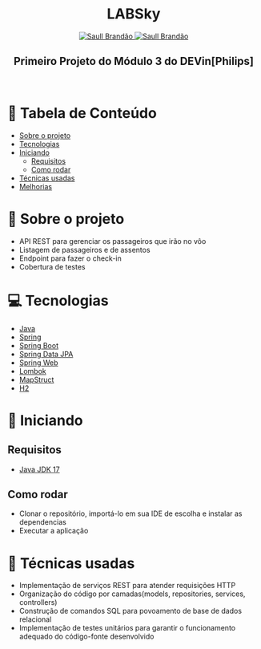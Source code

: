 <h1 align="center">
  LABSky 
</h1>

<div align="center">
  <a href="https://www.twitter.com/saullbrandao/">
    <img alt="Saull Brandão" src="https://img.shields.io/badge/-saullbrandao-1DA1F2?style=flat&logo=Twitter&logoColor=white" />
  </a>
  <a href="https://www.linkedin.com/in/saullbrandao/">
    <img alt="Saull Brandão" src="https://img.shields.io/badge/-saullbrandao-0A66C2?style=flat&logo=Linkedin&logoColor=white" />
  </a>
</div>

<h2 align="center">
  Primeiro Projeto do Módulo 3 do DEVin[Philips]
</h2>
<br />

# 📑 Tabela de Conteúdo

- [Sobre o projeto](#-sobre-o-projeto)
- [Tecnologias](#-tecnologias)
- [Iniciando](#-iniciando)
  - [Requisitos](#requisitos)
  - [Como rodar](#como-rodar)
- [Técnicas usadas](#-técnicas-usadas)
- [Melhorias](#-melhorias)

# 📃 Sobre o projeto

- API REST para gerenciar os passageiros que irão no vôo
- Listagem de passageiros e de assentos
- Endpoint para fazer o check-in
- Cobertura de testes

# 💻 Tecnologias

- [Java](https://www.oracle.com/br/java/technologies/downloads/)
- [Spring](https://spring.io/)
- [Spring Boot](https://spring.io/projects/spring-boot)
- [Spring Data JPA](https://spring.io/projects/spring-data-jpa)
- [Spring Web](https://docs.spring.io/spring-framework/docs/current/reference/html/web.html)
- [Lombok](https://projectlombok.org/)
- [MapStruct](https://mapstruct.org/)
- [H2](https://www.h2database.com/html/main.html)

# 🚀 Iniciando

## Requisitos

- [Java JDK 17](https://www.oracle.com/br/java/technologies/downloads/)

## Como rodar

- Clonar o repositório, importá-lo em sua IDE de escolha e instalar as dependencias
- Executar a aplicação

# 🧰 Técnicas usadas

- Implementação de serviços REST para atender requisições HTTP
- Organização do código por camadas(models, repositories, services, controllers)
- Construção de comandos SQL para povoamento de base de dados relacional
- Implementação de testes unitários para garantir o funcionamento adequado do código-fonte desenvolvido
